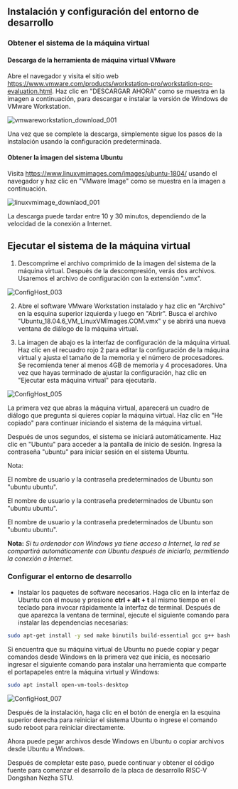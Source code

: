 ## Instalación y configuración del entorno de desarrollo

### Obtener el sistema de la máquina virtual

#### Descarga de la herramienta de máquina virtual VMware

Abre el navegador y visita el sitio web https://www.vmware.com/products/workstation-pro/workstation-pro-evaluation.html. Haz clic en "DESCARGAR AHORA" como se muestra en la imagen a continuación, para descargar e instalar la versión de Windows de VMware Workstation.

![vmwareworkstation_download_001](https://cdn.staticaly.com/gh/DongshanPI/Docs-Photos@master/DongshanNezhaSTU/vmwareworkstation_download_001.png)

Una vez que se complete la descarga, simplemente sigue los pasos de la instalación usando la configuración predeterminada.

#### Obtener la imagen del sistema Ubuntu

Visita https://www.linuxvmimages.com/images/ubuntu-1804/ usando el navegador y haz clic en "VMware Image" como se muestra en la imagen a continuación.

![linuxvmimage_downlaod_001](https://cdn.staticaly.com/gh/DongshanPI/Docs-Photos@master/DongshanNezhaSTU/linuxvmimage_downlaod_001.png)

La descarga puede tardar entre 10 y 30 minutos, dependiendo de la velocidad de la conexión a Internet.

## Ejecutar el sistema de la máquina virtual

1. Descomprime el archivo comprimido de la imagen del sistema de la máquina virtual. Después de la descompresión, verás dos archivos. Usaremos el archivo de configuración con la extensión ".vmx".

![ConfigHost_003](https://cdn.staticaly.com/gh/DongshanPI/Docs-Photos@master/DongshanNezhaSTU/ConfigHost_003.png)

2. Abre el software VMware Workstation instalado y haz clic en "Archivo" en la esquina superior izquierda y luego en "Abrir". Busca el archivo "Ubuntu_18.04.6_VM_LinuxVMImages.COM.vmx" y se abrirá una nueva ventana de diálogo de la máquina virtual.

3. La imagen de abajo es la interfaz de configuración de la máquina virtual. Haz clic en el recuadro rojo 2 para editar la configuración de la máquina virtual y ajusta el tamaño de la memoria y el número de procesadores. Se recomienda tener al menos 4GB de memoria y 4 procesadores. Una vez que hayas terminado de ajustar la configuración, haz clic en "Ejecutar esta máquina virtual" para ejecutarla.

![ConfigHost_005](https://cdn.staticaly.com/gh/DongshanPI/Docs-Photos@master/DongshanNezhaSTU/ConfigHost_005.png)

La primera vez que abras la máquina virtual, aparecerá un cuadro de diálogo que pregunta si quieres copiar la máquina virtual. Haz clic en "He copiado" para continuar iniciando el sistema de la máquina virtual.

Después de unos segundos, el sistema se iniciará automáticamente. Haz clic en "Ubuntu" para acceder a la pantalla de inicio de sesión. Ingresa la contraseña "ubuntu" para iniciar sesión en el sistema Ubuntu.

Nota: 

El nombre de usuario y la contraseña predeterminados de Ubuntu son "ubuntu ubuntu".

El nombre de usuario y la contraseña predeterminados de Ubuntu son "ubuntu ubuntu".

El nombre de usuario y la contraseña predeterminados de Ubuntu son "ubuntu ubuntu".

**Nota:** _Si tu ordenador con Windows ya tiene acceso a Internet, la red se compartirá automáticamente con Ubuntu después de iniciarlo, permitiendo la conexión a Internet._



### Configurar el entorno de desarrollo

* Instalar los paquetes de software necesarios. Haga clic en la interfaz de Ubuntu con el mouse y presione **ctrl + alt + t** al mismo tiempo en el teclado para invocar rápidamente la interfaz de terminal. Después de que aparezca la ventana de terminal, ejecute el siguiente comando para instalar las dependencias necesarias:

```bash
sudo apt-get install -y sed make binutils build-essential gcc g++ bash patch gzip bzip2 perl tar cpio unzip rsync file bc wget python cvs git mercurial rsync subversion android-tools-mkbootimg vim libssl-dev android-tools-fastboot
```

Si encuentra que su máquina virtual de Ubuntu no puede copiar y pegar comandos desde Windows en la primera vez que inicia, es necesario ingresar el siguiente comando para instalar una herramienta que comparte el portapapeles entre la máquina virtual y Windows:

```bash
sudo apt install open-vm-tools-desktop 
```

![ConfigHost_007](https://cdn.staticaly.com/gh/DongshanPI/Docs-Photos@master/DongshanNezhaSTU/ConfigHost_007.png)

Después de la instalación, haga clic en el botón de energía en la esquina superior derecha para reiniciar el sistema Ubuntu o ingrese el comando sudo reboot para reiniciar directamente.

Ahora puede pegar archivos desde Windows en Ubuntu o copiar archivos desde Ubuntu a Windows.

Después de completar este paso, puede continuar y obtener el código fuente para comenzar el desarrollo de la placa de desarrollo RISC-V Dongshan Nezha STU.